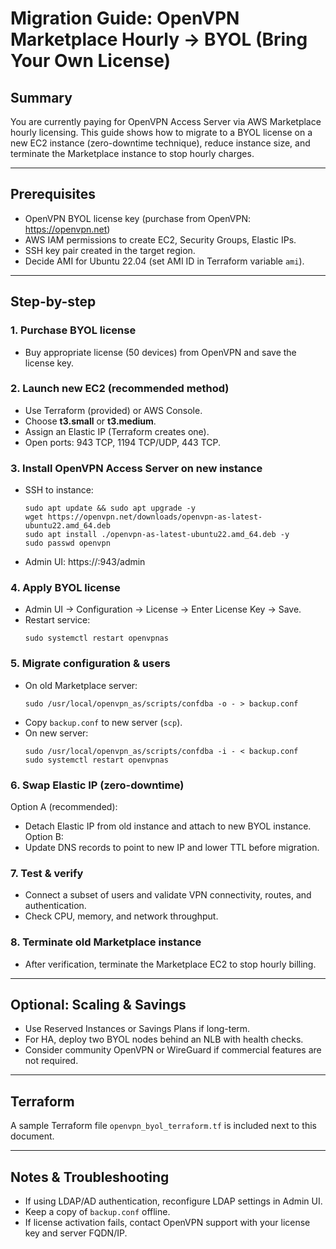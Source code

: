 # Migration Guide: OpenVPN Marketplace Hourly → BYOL (Bring Your Own License)

## Summary
You are currently paying for OpenVPN Access Server via AWS Marketplace hourly licensing. This guide shows how to migrate to a BYOL license on a new EC2 instance (zero-downtime technique), reduce instance size, and terminate the Marketplace instance to stop hourly charges.

---

## Prerequisites
- OpenVPN BYOL license key (purchase from OpenVPN: https://openvpn.net)
- AWS IAM permissions to create EC2, Security Groups, Elastic IPs.
- SSH key pair created in the target region.
- Decide AMI for Ubuntu 22.04 (set AMI ID in Terraform variable `ami`).

---

## Step-by-step

### 1. Purchase BYOL license
- Buy appropriate license (50 devices) from OpenVPN and save the license key.

### 2. Launch new EC2 (recommended method)
- Use Terraform (provided) or AWS Console.
- Choose **t3.small** or **t3.medium**.
- Assign an Elastic IP (Terraform creates one).
- Open ports: 943 TCP, 1194 TCP/UDP, 443 TCP.

### 3. Install OpenVPN Access Server on new instance
- SSH to instance:
  ```
  sudo apt update && sudo apt upgrade -y
  wget https://openvpn.net/downloads/openvpn-as-latest-ubuntu22.amd_64.deb
  sudo apt install ./openvpn-as-latest-ubuntu22.amd_64.deb -y
  sudo passwd openvpn
  ```
- Admin UI: https://<public-ip>:943/admin

### 4. Apply BYOL license
- Admin UI → Configuration → License → Enter License Key → Save.
- Restart service:
  ```
  sudo systemctl restart openvpnas
  ```

### 5. Migrate configuration & users
- On old Marketplace server:
  ```
  sudo /usr/local/openvpn_as/scripts/confdba -o - > backup.conf
  ```
- Copy `backup.conf` to new server (`scp`).
- On new server:
  ```
  sudo /usr/local/openvpn_as/scripts/confdba -i - < backup.conf
  sudo systemctl restart openvpnas
  ```

### 6. Swap Elastic IP (zero-downtime)
Option A (recommended):
- Detach Elastic IP from old instance and attach to new BYOL instance.
Option B:
- Update DNS records to point to new IP and lower TTL before migration.

### 7. Test & verify
- Connect a subset of users and validate VPN connectivity, routes, and authentication.
- Check CPU, memory, and network throughput.

### 8. Terminate old Marketplace instance
- After verification, terminate the Marketplace EC2 to stop hourly billing.

---

## Optional: Scaling & Savings
- Use Reserved Instances or Savings Plans if long-term.
- For HA, deploy two BYOL nodes behind an NLB with health checks.
- Consider community OpenVPN or WireGuard if commercial features are not required.

---

## Terraform
A sample Terraform file `openvpn_byol_terraform.tf` is included next to this document.

---

## Notes & Troubleshooting
- If using LDAP/AD authentication, reconfigure LDAP settings in Admin UI.
- Keep a copy of `backup.conf` offline.
- If license activation fails, contact OpenVPN support with your license key and server FQDN/IP.
